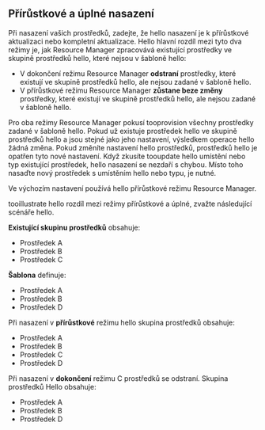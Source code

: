 ## <a name="incremental-and-complete-deployments"></a>Přírůstkové a úplné nasazení
Při nasazení vašich prostředků, zadejte, že hello nasazení je k přírůstkové aktualizaci nebo kompletní aktualizace. Hello hlavní rozdíl mezi tyto dva režimy je, jak Resource Manager zpracovává existující prostředky ve skupině prostředků hello, které nejsou v šabloně hello:

* V dokončení režimu Resource Manager **odstraní** prostředky, které existují ve skupině prostředků hello, ale nejsou zadané v šabloně hello. 
* V přírůstkové režimu Resource Manager **zůstane beze změny** prostředky, které existují ve skupině prostředků hello, ale nejsou zadané v šabloně hello.

Pro oba režimy Resource Manager pokusí tooprovision všechny prostředky zadané v šabloně hello. Pokud už existuje prostředek hello ve skupině prostředků hello a jsou stejné jako jeho nastavení, výsledkem operace hello žádná změna. Pokud změníte nastavení hello prostředků, prostředků hello je opatřen tyto nové nastavení. Když zkusíte tooupdate hello umístění nebo typ existující prostředek, hello nasazení se nezdaří s chybou. Místo toho nasaďte nový prostředek s umístěním hello nebo typu, je nutné.

Ve výchozím nastavení používá hello přírůstkové režimu Resource Manager.

tooillustrate hello rozdíl mezi režimy přírůstkové a úplné, zvažte následující scénáře hello.

**Existující skupinu prostředků** obsahuje:

* Prostředek A
* Prostředek B
* Prostředek C

**Šablona** definuje:

* Prostředek A
* Prostředek B
* Prostředek D

Při nasazení v **přírůstkové** režimu hello skupina prostředků obsahuje:

* Prostředek A
* Prostředek B
* Prostředek C
* Prostředek D

Při nasazení v **dokončení** režimu C prostředků se odstraní. Skupina prostředků Hello obsahuje:

* Prostředek A
* Prostředek B
* Prostředek D
